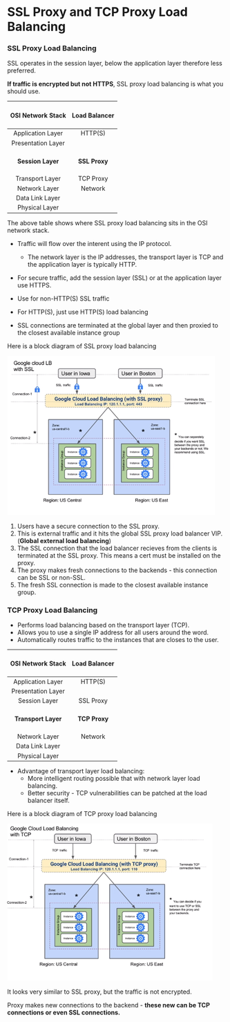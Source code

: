 # SSL Proxy and TCP Proxy Load Balancing

### SSL Proxy Load Balancing

SSL operates in the session layer, below the application layer therefore less preferred.

**If traffic is encrypted but not HTTPS**, SSL proxy load balancing is what you should use.


| <h4>OSI Network Stack </h4>| <h4>Load Balancer</h4> |
|:-------------------------------:|:-------:|
| Application Layer | HTTP(S) |
| Presentation Layer | |
| <h4>Session Layer</h4>| <h4>SSL Proxy</h4> |
| Transport Layer | TCP Proxy |
| Network Layer | Network |
| Data Link Layer | |
| Physical Layer | |

 The above table shows where SSL proxy load balancing sits in the OSI network stack.
 
  - Traffic will flow over the interent using the IP protocol.
    - The network layer is the IP addresses, the transport layer is TCP and the application layer is typically HTTP.
 - For secure traffic, add the session layer (SSL) or at the application layer use HTTPS.

- Use for non-HTTP(S) SSL traffic
- For HTTP(S), just use HTTP(S) load balancing
- SSL connections are terminated at the global layer and then proxied to the closest available instance group

Here is a block diagram of SSL proxy load balancing

![ssl_proxy.PNG](attachments/c02c71af.PNG)

1. Users have a secure connection to the SSL proxy. 
2. This is external traffic and it hits the global SSL proxy load balancer VIP. (**Global external load balancing**)
3. The SSL connection that the load balancer recieves from the clients is terminated at the SSL proxy. This means a cert must be installed on the proxy.
4. The proxy makes fresh connections to the backends - this connection can be SSL or non-SSL.
5. The fresh SSL connection is made to the closest available instance group.



### TCP Proxy Load Balancing

- Performs load balancing based on the transport layer (TCP).
- Allows you to use a single IP address for all users around the word.
- Automatically routes traffic to the instances that are closes to the user.

| <h4>OSI Network Stack </h4>| <h4>Load Balancer</h4> |
|:-------------------------------:|:-------:|
| Application Layer | HTTP(S) |
| Presentation Layer | |
| Session Layer| SSL Proxy |
| <h4>Transport Layer </h4>|<h4> TCP Proxy </h4> |
| Network Layer | Network |
| Data Link Layer | |
| Physical Layer | |

 - Advantage of transport layer load balancing:
   - More intelligent routing possible that with network layer load balancing.
   - Better security - TCP vulnerabilities can be patched at the load balancer itself.
   

Here is a block diagram of TCP proxy load balancing
   
  ![tcp_proxy.PNG](attachments/c50eda2c.PNG)
  
  It looks very similar to SSL proxy, but the traffic is not encrypted.
  
  Proxy makes new connections to the backend - **these new can be TCP connections or even SSL connections.**